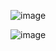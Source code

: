 ![image](https://user-images.githubusercontent.com/92871727/146323794-a5ca5af9-ffd7-4350-a760-4f29bc7890e6.png)

![image](https://user-images.githubusercontent.com/92871727/146323852-475512b3-f7be-4315-9694-85fb5029778d.png)



